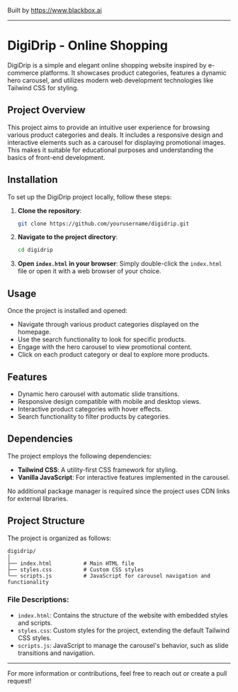 
Built by https://www.blackbox.ai

---

# DigiDrip - Online Shopping

DigiDrip is a simple and elegant online shopping website inspired by e-commerce platforms. It showcases product categories, features a dynamic hero carousel, and utilizes modern web development technologies like Tailwind CSS for styling. 

## Project Overview

This project aims to provide an intuitive user experience for browsing various product categories and deals. It includes a responsive design and interactive elements such as a carousel for displaying promotional images. This makes it suitable for educational purposes and understanding the basics of front-end development.

## Installation

To set up the DigiDrip project locally, follow these steps:

1. **Clone the repository**:
   ```bash
   git clone https://github.com/yourusername/digidrip.git
   ```

2. **Navigate to the project directory**:
   ```bash
   cd digidrip
   ```

3. **Open `index.html` in your browser**:
   Simply double-click the `index.html` file or open it with a web browser of your choice.

## Usage

Once the project is installed and opened:

- Navigate through various product categories displayed on the homepage.
- Use the search functionality to look for specific products.
- Engage with the hero carousel to view promotional content.
- Click on each product category or deal to explore more products.

## Features

- Dynamic hero carousel with automatic slide transitions.
- Responsive design compatible with mobile and desktop views.
- Interactive product categories with hover effects.
- Search functionality to filter products by categories.

## Dependencies

The project employs the following dependencies:

- **Tailwind CSS**: A utility-first CSS framework for styling.
- **Vanilla JavaScript**: For interactive features implemented in the carousel.

No additional package manager is required since the project uses CDN links for external libraries.

## Project Structure

The project is organized as follows:

```
digidrip/
│
├── index.html          # Main HTML file
├── styles.css          # Custom CSS styles
└── scripts.js          # JavaScript for carousel navigation and functionality
```

### File Descriptions:

- `index.html`: Contains the structure of the website with embedded styles and scripts.
- `styles.css`: Custom styles for the project, extending the default Tailwind CSS styles.
- `scripts.js`: JavaScript to manage the carousel's behavior, such as slide transitions and navigation.

---

For more information or contributions, feel free to reach out or create a pull request!